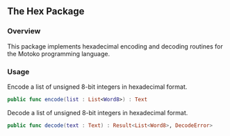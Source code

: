 ## The Hex Package

### Overview

This package implements hexadecimal encoding and decoding routines for the
Motoko programming language.

### Usage

Encode a list of unsigned 8-bit integers in hexadecimal format.
```swift
public func encode(list : List<Word8>) : Text
```

Decode a list of unsigned 8-bit integers in hexadecimal format.
```swift
public func decode(text : Text) : Result<List<Word8>, DecodeError>
```
